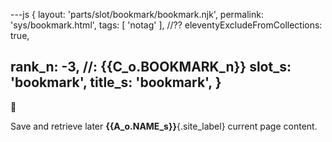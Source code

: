 ---js
{
  layout: 'parts/slot/bookmark/bookmark.njk',
  permalink: 'sys/bookmark.html',
  tags: [ 'notag' ],
  //?? eleventyExcludeFromCollections: true,

  rank_n: -3,        //: {{C_o.BOOKMARK_n}}
  slot_s: 'bookmark',
  title_s: 'bookmark',
}
---
:bookmark:


Save and retrieve later __{{A_o.NAME_s}}__{.site_label} current page content.